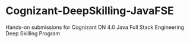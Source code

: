 # Cognizant-DeepSkilling-JavaFSE
Hands-on submissions for Cognizant DN 4.0 Java Full Stack Engineering Deep Skilling Program
